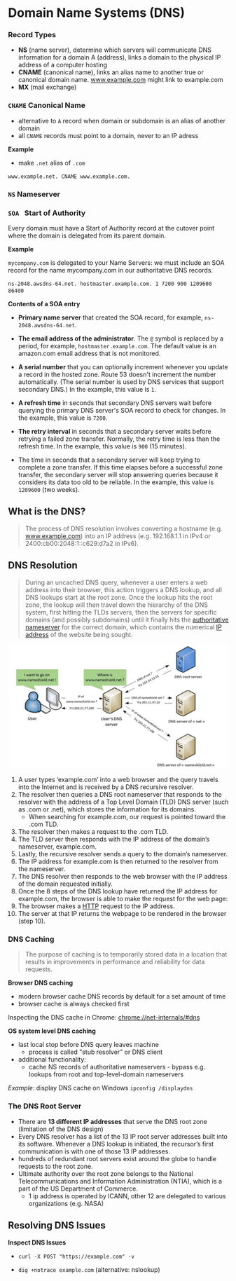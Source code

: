 # Domain Name Systems (DNS)



### Record Types

- **NS** (name server), determine which servers will communicate DNS information for a domain
  A (address), links a domain to the physical IP address of a computer hosting
- **CNAME** (canonical name), links an alias name to another true or canonical domain name. www.example.com might link to example.com
- **MX** (mail exchange)

### `CNAME` Canonical Name

- alternative to `A` record when domain or subdomain is an alias of another domain
- all `CNAME` records must point to a domain, never to an IP adress

**Example**

- make `.net` alias of `.com`

```
www.example.net. CNAME www.example.com.
```

### `NS` Nameserver







### `SOA ` Start of Authority

Every domain must have a Start of Authority record at the cutover point where the domain is delegated from its parent domain.

**Example**

`mycompany.com` is delegated to your Name Servers: we must include an SOA record for the name mycompany.com in our authoritative DNS records. 

```
ns-2048.awsdns-64.net. hostmaster.example.com. 1 7200 900 1209600 86400
```

**Contents of a SOA entry**

- **Primary name server** that created the SOA record, for example, `ns-2048.awsdns-64.net`.                                          

- **The email address of the administrator**. The `@` symbol is replaced by a period, for example,	`hostmaster.example.com`. The default value is an amazon.com email address that is not monitored.                                          

- **A serial number** that you  can optionally increment whenever you update a record in                                             the hosted zone. Route 53  doesn't increment the number  automatically. (The serial number is used by DNS services that support secondary DNS.) In the  example, this value is `1`.                                          

- **A refresh time** in seconds that secondary DNS servers wait before querying the primary                                             DNS server's SOA record to check for changes. In the example, this value is `7200`.                                          

- **The retry interval** in seconds that a secondary server waits before retrying a failed                                             zone transfer. Normally, the retry time is less than the refresh time. In the example, this value is `900` (15 minutes).                                           

- The time in seconds that a secondary server will keep trying to complete a zone transfer.                                             If this time elapses before a successful zone transfer, the secondary server will stop answering queries                                             because it considers its data too old to be reliable. In the example, this value is `1209600` (two weeks).                                          



## What is the DNS?

> The process of DNS resolution involves converting a hostname (e.g. www.example.com) into an IP address (e.g. 192.168.1.1 in IPv4 or 2400:cb00:2048:1::c629:d7a2 in IPv6).



## DNS Resolution

> During an uncached DNS query, whenever a user enters a web address into  their browser, this action triggers a DNS lookup, and all DNS lookups  start at the root zone. Once the lookup hits the root zone, the lookup  will then travel down the hierarchy of the DNS system, first hitting the TLDs servers, then the servers for specific domains (and possibly  subdomains) until it finally hits the [authoritative nameserver](https://www.cloudflare.com/learning/dns/dns-server-types#authoritative-nameserver) for the correct domain, which contains the numerical [IP address](https://www.cloudflare.com/learning/dns/glossary/what-is-my-ip-address/) of the website being sought. 

![dns-resolution](img/dns-resolution.jpg)



1. A user types ‘example.com’ into a web browser and the query travels  into the Internet and is received by a DNS recursive resolver.
2. The resolver then queries a DNS root nameserver that responds to the resolver with the address of a  Top Level Domain (TLD) DNS server (such as .com or .net), which stores  the information for its domains. 
   - When searching for example.com, our  request is pointed toward the .com TLD.
3. The resolver then makes a request to the .com TLD.
4. The TLD server then responds with the IP address of the domain’s nameserver, example.com.
5. Lastly, the recursive resolver sends a query to the domain’s nameserver.
6. The IP address for example.com is then returned to the resolver from the nameserver.
7. The DNS resolver then responds to the web browser with the IP address of the domain requested initially.
8. Once the 8 steps of the DNS lookup have returned the IP address for  example.com, the browser is able to make the request for the web page:
9. The browser makes a [HTTP](https://www.cloudflare.com/learning/ddos/glossary/hypertext-transfer-protocol-http/) request to the IP address.
10. The server at that IP returns the webpage to be rendered in the browser (step 10).



### DNS Caching

> The purpose of caching is to temporarily stored data in a location that  results in improvements in performance and reliability for data  requests.



**Browser DNS caching**

- modern browser cache DNS records by default for a set amount of time
- browser cache is always checked first

Inspecting the DNS cache in Chrome: [chrome://net-internals/#dns](chrome://net-internals/#dns)



**OS system level DNS caching**

- last local stop before DNS query leaves machine
  - process is called "stub resolver" or DNS client
- additional functionality:
  - cache NS records of authoritative nameservers - bypass e.g. lookups from root and top-level-domain nameservers

*Example*: display DNS cache on Windows `ipconfig /displaydns`



### The DNS Root Server

-  There are **13 different IP addresses** that serve the DNS root zone (limitation of the DNS design)
- Every DNS resolver has a list of the 13 IP root server addresses built  into its software. Whenever a DNS lookup is initiated, the recursor’s  first communication is with one of those 13 IP addresses.
- hundreds of redundant root servers exist around the globe to handle  requests to the root zone.
- Ultimate authority over the root zone belongs to the National  Telecommunications and Information Administration (NTIA), which is a  part of the US Department of Commerce.
  - 1 ip address is operated by ICANN, other 12 are delegated to various organizations (e.g. NASA)





## Resolving DNS Issues



**Inspect DNS Issues**

- `curl -X POST "https://example.com" -v`

- `dig +notrace example.com` (alternative: nslookup)
